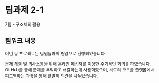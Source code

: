 # 팀과제 2-1

7팀 - 구조체의 활용

## 팀워크 내용

이번 팀 프로젝트는 팀원들과의 협업으로 진행되었습니다.

문제 해결 및 의사소통을 위해 온라인 메신저를 이용한 주기적인 회의를 하였습니다.
GitHub를 통해 문제를 추적하고 해결하는데 사용하였으며, 서로의 코드를 플랫폼에서 피드백하는 과정을 통해 활발히 의견을 나누었습니다.
